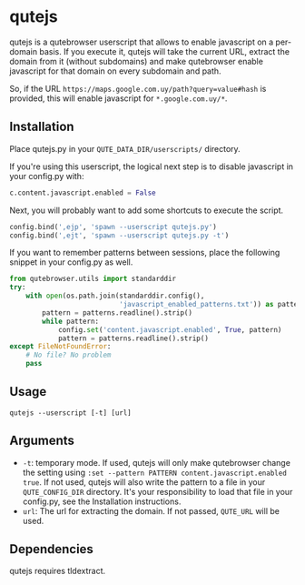 # qutejs

qutejs is a qutebrowser userscript that allows to enable javascript on a
per-domain basis. If you execute it, qutejs will take the current URL, extract
the domain from it (without subdomains) and make qutebrowser enable javascript
for that domain on every subdomain and path.

So, if the URL `https://maps.google.com.uy/path?query=value#hash` is provided,
this will enable javascript for `*.google.com.uy/*`.

## Installation

Place qutejs.py in your `QUTE_DATA_DIR/userscripts/` directory.

If you're using this userscript, the logical next step is to disable
javascript in your config.py with:

```python
c.content.javascript.enabled = False
```

Next, you will probably want to add some shortcuts to execute the script.

```python
config.bind(',ejp', 'spawn --userscript qutejs.py')
config.bind(',ejt', 'spawn --userscript qutejs.py -t')
```

If you want to remember patterns between sessions, place the following
snippet in your config.py as well.

```python
from qutebrowser.utils import standarddir
try:
    with open(os.path.join(standarddir.config(),
                           'javascript_enabled_patterns.txt')) as patterns:
        pattern = patterns.readline().strip()
        while pattern:
            config.set('content.javascript.enabled', True, pattern)
            pattern = patterns.readline().strip()
except FileNotFoundError:
    # No file? No problem
    pass
```
## Usage

`qutejs --userscript [-t] [url]`
## Arguments

* `-t`: temporary mode. If used, qutejs will only make qutebrowser change the
setting using `:set --pattern PATTERN content.javascript.enabled true`.
If not used, qutejs will also write the pattern to a file in your
`QUTE_CONFIG_DIR` directory. It's your responsibility to load that file
in your config.py, see the Installation instructions.
* `url`: The url for extracting the domain. If not passed, `QUTE_URL` will be
 used.
## Dependencies
qutejs requires tldextract.
